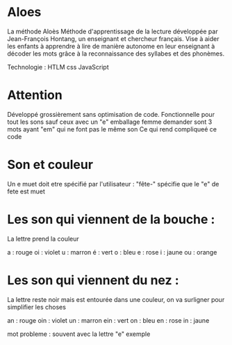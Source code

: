# Aloes

La méthode Aloès 
Méthode d'apprentissage de la lecture développée par Jean-François Hontang, un enseignant et chercheur français. 
Vise à aider les enfants à apprendre à lire de manière autonome en leur enseignant à décoder 
les mots grâce à la reconnaissance des syllabes et des phonèmes.

Technologie : HTLM css JavaScript

# Attention
Développé grossièrement sans optimisation de code.
Fonctionnelle pour tout les sons sauf ceux avec un "e" 
emballage femme demander sont 3 mots ayant "em" qui ne font pas le même son
Ce qui rend compliqueé ce code

# Son et couleur

Un e muet doit etre spécifié par l'utilisateur : "fête-" spécifie que le "e" de fete est muet 

# Les son qui viennent de la bouche : 
La lettre prend la couleur

a : rouge
oi : violet
u : marron
é : vert
o : bleu
e : rose
i : jaune
ou : orange

# Les son qui viennent du nez : 
La lettre reste noir mais est entourée dans une couleur, on va surligner pour simplifier les choses

an : rouge
oin : violet
un : marron
ein : vert
on : bleu
en : rose
in : jaune

mot probleme : souvent avec la lettre "e"
exemple



